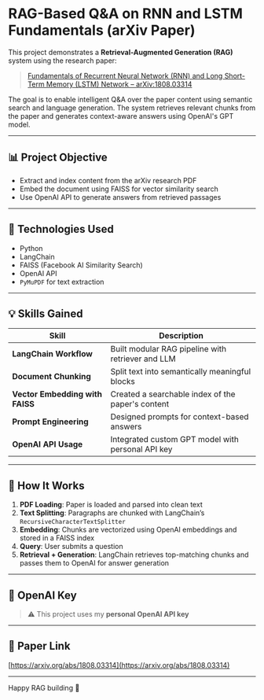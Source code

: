 # RAG-Based Q\&A on RNN and LSTM Fundamentals (arXiv Paper)

This project demonstrates a **Retrieval-Augmented Generation (RAG)** system using the research paper:

> [Fundamentals of Recurrent Neural Network (RNN) and Long Short-Term Memory (LSTM) Network – arXiv:1808.03314](https://arxiv.org/abs/1808.03314)

The goal is to enable intelligent Q\&A over the paper content using semantic search and language generation. The system retrieves relevant chunks from the paper and generates context-aware answers using OpenAI's GPT model.

---

## 📊 Project Objective

* Extract and index content from the arXiv research PDF
* Embed the document using FAISS for vector similarity search
* Use OpenAI API to generate answers from retrieved passages

---

## 🚀 Technologies Used

* Python
* LangChain
* FAISS (Facebook AI Similarity Search)
* OpenAI  API
* `PyMuPDF` for text extraction

---

## 💡 Skills Gained

| Skill                           | Description                                       |
| ------------------------------- | ------------------------------------------------- |
| **LangChain Workflow**          | Built modular RAG pipeline with retriever and LLM |
| **Document Chunking**           | Split text into semantically meaningful blocks    |
| **Vector Embedding with FAISS** | Created a searchable index of the paper's content |
| **Prompt Engineering**          | Designed prompts for context-based answers        |
| **OpenAI API Usage**            | Integrated custom GPT model with personal API key |
           




---

## 📖 How It Works

1. **PDF Loading**: Paper is loaded and parsed into clean text
2. **Text Splitting**: Paragraphs are chunked with LangChain’s `RecursiveCharacterTextSplitter`
3. **Embedding**: Chunks are vectorized using OpenAI embeddings and stored in a FAISS index
4. **Query**: User submits a question
5. **Retrieval + Generation**: LangChain retrieves top-matching chunks and passes them to OpenAI for answer generation

---

## 🔐 OpenAI Key

> ⚠️ This project uses my **personal OpenAI API key** 

---

## 🔗 Paper Link

[https://arxiv.org/abs/1808.03314](https://arxiv.org/abs/1808.03314)

---



Happy RAG building 🧠
